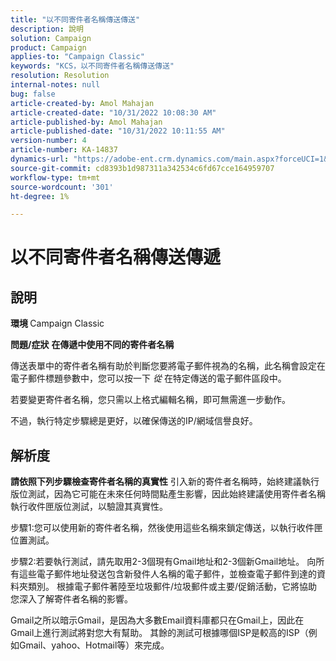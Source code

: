 ```yaml
---
title: "以不同寄件者名稱傳送傳送"
description: 說明
solution: Campaign
product: Campaign
applies-to: "Campaign Classic"
keywords: "KCS，以不同寄件者名稱傳送傳送"
resolution: Resolution
internal-notes: null
bug: false
article-created-by: Amol Mahajan
article-created-date: "10/31/2022 10:08:30 AM"
article-published-by: Amol Mahajan
article-published-date: "10/31/2022 10:11:55 AM"
version-number: 4
article-number: KA-14837
dynamics-url: "https://adobe-ent.crm.dynamics.com/main.aspx?forceUCI=1&pagetype=entityrecord&etn=knowledgearticle&id=fddd9bf4-0359-ed11-9561-6045bd006079"
source-git-commit: cd8393b1d987311a342534c6fd67cce164959707
workflow-type: tm+mt
source-wordcount: '301'
ht-degree: 1%

---
```


# 以不同寄件者名稱傳送傳遞

## 說明

<b>環境</b><b> </b>
Campaign Classic


<b>問題/症狀</b>
<b>在傳遞中使用不同的寄件者名稱</b>

傳送表單中的寄件者名稱有助於判斷您要將電子郵件視為的名稱，此名稱會設定在電子郵件標題參數中，您可以按一下 *從* 在特定傳送的電子郵件區段中。

若要變更寄件者名稱，您只需以上格式編輯名稱，即可無需進一步動作。

不過，執行特定步驟總是更好，以確保傳送的IP/網域信譽良好。






## 解析度

<b>請依照下列步驟檢查寄件者名稱的真實性</b>
引入新的寄件者名稱時，始終建議執行版位測試，因為它可能在未來任何時間點產生影響，因此始終建議使用寄件者名稱執行收件匣版位測試，以驗證其真實性。

步驟1:您可以使用新的寄件者名稱，然後使用這些名稱來鎖定傳送，以執行收件匣位置測試。

步驟2:若要執行測試，請先取用2-3個現有Gmail地址和2-3個新Gmail地址。 向所有這些電子郵件地址發送包含新發件人名稱的電子郵件，並檢查電子郵件到達的資料夾類別。 根據電子郵件著陸至垃圾郵件/垃圾郵件或主要/促銷活動，它將協助您深入了解寄件者名稱的影響。

Gmail之所以暗示Gmail，是因為大多數Email資料庫都只在Gmail上，因此在Gmail上進行測試將對您大有幫助。 其餘的測試可根據哪個ISP是較高的ISP（例如Gmail、yahoo、Hotmail等）來完成。
